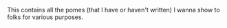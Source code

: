 This contains all the pomes (that I have or haven't written) I wanna show to folks for various purposes.
